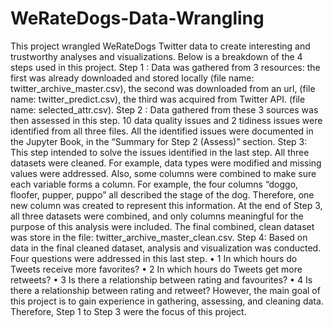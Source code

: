 # WeRateDogs-Data-Wrangling
This project wrangled WeRateDogs Twitter data to create interesting and trustworthy analyses and visualizations. Below is a breakdown of the 4 steps used in this project.
Step 1 : Data was gathered from 3 resources:
the first was already downloaded and stored locally (file name: twitter_archive_master.csv), the second was downloaded from an url, (file name: twitter_predict.csv),
the third was acquired from Twitter API. (file name: selected_attr.csv).
Step 2 : Data gathered from these 3 sources was then assessed in this step. 10 data quality issues and 2 tidiness issues were identified from all three files. All the identified issues were documented in the Jupyter Book, in the “Summary for Step 2 (Assess)” section.
Step 3: This step intended to solve the issues identified in the last step. All three datasets were cleaned. For example, data types were modified and missing values were addressed. Also, some columns were combined to make sure each variable forms a column. For example, the four columns “doggo, floofer, pupper, puppo” all described the stage of the dog. Therefore, one new column was created to represent this information. At the end of Step 3, all three datasets were combined, and only columns meaningful for the purpose of this analysis were included. The final combined, clean dataset was store in the file: twitter_archive_master_clean.csv.
Step 4: Based on data in the final cleaned dataset, analysis and visualization was conducted. Four questions were addressed in this last step.
• 1 In which hours do Tweets receive more favorites?
• 2 In which hours do Tweets get more retweets?
• 3 Is there a relationship between rating and favourites?
• 4 Is there a relationship between rating and retweet?
However, the main goal of this project is to gain experience in gathering, assessing, and cleaning data. Therefore, Step 1 to Step 3 were the focus of this project.
